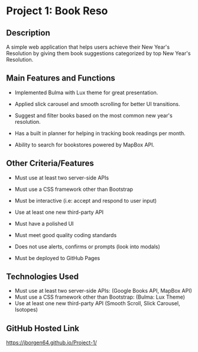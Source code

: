 # Project 1: Book Reso

## Description

A simple web application that helps users achieve their New Year's Resolution by giving them book suggestions categorized by top New Year's Resolution.

## Main Features and Functions

- Implemented Bulma with Lux theme for great presentation.

* Applied slick carousel and smooth scrolling for better UI transitions.

- Suggest and filter books based on the most common new year's resolution.

* Has a built in planner for helping in tracking book readings per month.

- Ability to search for bookstores powered by MapBox API.

## Other Criteria/Features

- Must use at least two server-side APIs

* Must use a CSS framework other than Bootstrap

- Must be interactive (i.e: accept and respond to user input)

* Use at least one new third-party API

- Must have a polished UI

* Must meet good quality coding standards

- Does not use alerts, confirms or prompts (look into modals)

* Must be deployed to GitHub Pages

## Technologies Used

- Must use at least two server-side APIs: (Google Books API, MapBox API)
- Must use a CSS framework other than Bootstrap: (Bulma: Lux Theme)
- Use at least one new third-party API (Smooth Scroll, Slick Carousel, Isotopes)

## GitHub Hosted Link

https://jborgen64.github.io/Project-1/

